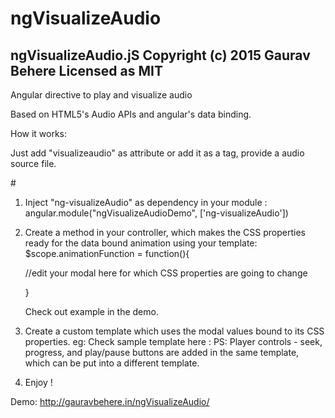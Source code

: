 # ngVisualizeAudio
ngVisualizeAudio.jS
Copyright (c) 2015 Gaurav Behere
Licensed as MIT 
-------------------------------

Angular directive to play and visualize audio

Based on HTML5's Audio APIs and angular's data binding.

How it works:

Just add "visualizeaudio" as attribute or add it as a tag, provide a audio source file.

#<div visualizeAudio src="data/Jonsong.mp3"></div>



1. Inject "ng-visualizeAudio" as dependency in your module :
   angular.module("ngVisualizeAudioDemo", ['ng-visualizeAudio'])

2. Create a method in your controller, which makes the CSS properties ready for the data bound animation using your template:
   $scope.animationFunction = function(){
   
   //edit your modal here for which CSS properties are going to change
   
   }
   
   Check out example in the demo.
   
3. Create a custom template which uses the modal values bound to its CSS properties.
   eg: Check sample template here : 
   PS: Player controls - seek, progress, and play/pause buttons are added in the same template, which can be put into a different template.


4. Enjoy !


Demo: http://gauravbehere.in/ngVisualizeAudio/



